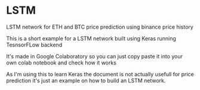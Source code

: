 # LSTM
LSTM network for ETH and BTC price prediction using binance price history

This is a short example for a LSTM network built using Keras running TesnsorFLow backend

It's made in Google Colaboratory so you can just copy paste it into your own colab notebook and check how it works

As I'm using this to learn Keras the document is not actually usefull for price prediction it's just an example on how to build an LSTM network.

